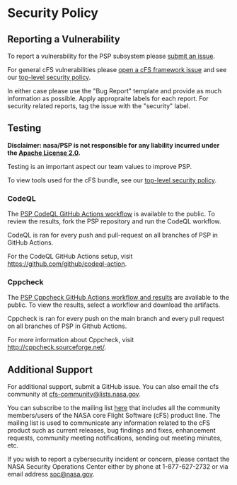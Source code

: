 # Security Policy

## Reporting a Vulnerability

To report a vulnerability for the PSP subsystem please [submit an issue](https://github.com/nasa/psp/issues/new/choose).

For general cFS vulnerabilities please [open a cFS framework issue](https://github.com/nasa/cfs/issues/new/choose) and see our [top-level security policy](https://github.com/nasa/cFS/security/policy).

In either case please use the "Bug Report" template and provide as much information as possible. Apply appropraite labels for each report. For security related reports, tag the issue with the "security" label.

## Testing

**Disclaimer: nasa/PSP is not responsible for any liability incurred under the [Apache License 2.0](https://github.com/nasa/PSP/blob/main/LICENSE).**

Testing is an important aspect our team values to improve PSP. 

To view tools used for the cFS bundle, see our [top-level security policy](https://github.com/nasa/cFS/security/policy). 

### CodeQL

The [PSP CodeQL GitHub Actions workflow](https://github.com/nasa/PSP/actions/workflows/codeql-build.yml) is available to the public. To review the results, fork the PSP repository and run the CodeQL workflow. 

CodeQL is ran for every push and pull-request on all branches of PSP in GitHub Actions. 

For the CodeQL GitHub Actions setup, visit https://github.com/github/codeql-action. 

### Cppcheck

The [PSP Cppcheck GitHub Actions workflow and results](https://github.com/nasa/PSP/actions/workflows/static-analysis.yml) are available to the public. To view the results, select a workflow and download the artifacts. 

Cppcheck is ran for every push on the main branch and every pull request on all branches of PSP in Github Actions. 

For more information about Cppcheck, visit http://cppcheck.sourceforge.net/.

## Additional Support

For additional support, submit a GitHub issue. You can also email the cfs community at cfs-community@lists.nasa.gov. 

You can subscribe to the mailing list [here](https://lists.nasa.gov/mailman/listinfo/cfs-community) that includes all the community members/users of the NASA core Flight Software (cFS) product line. The mailing list is used to communicate any information related to the cFS product such as current releases, bug findings and fixes, enhancement requests, community meeting notifications, sending out meeting minutes, etc.

If you wish to report a cybersecurity incident or concern, please contact the NASA Security Operations Center either by phone at 1-877-627-2732 or via email address soc@nasa.gov.

